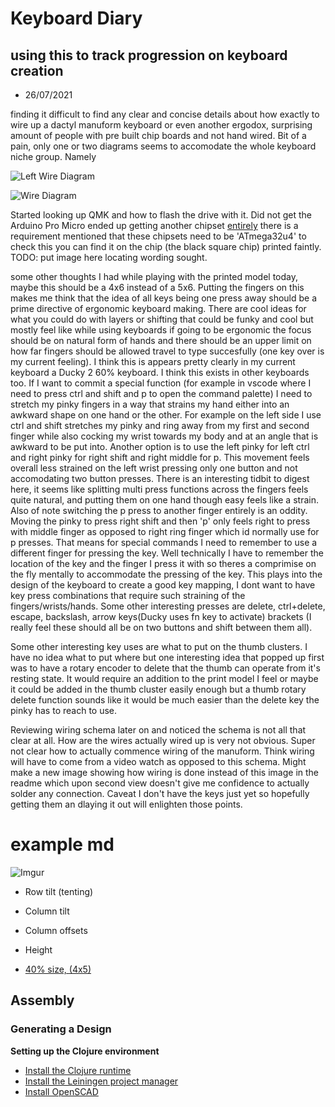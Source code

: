 # Keyboard Diary

## using this to track progression on keyboard creation

* 26/07/2021

finding it difficult to find any clear and concise details about how exactly to wire up a dactyl manuform keyboard or even another ergodox, surprising amount of people with pre built chip boards and not hand wired. Bit of a pain, only one or two diagrams seems to accomodate the whole keyboard niche group. Namely

![Left Wire Diagram](/resources/dactyl_manuform_left_wire_diagram.png)

![ Wire Diagram](/resources/dactyl_manuform_right_wire_diagram.png)

Started looking up QMK and how to flash the drive with it. Did not get the Arduino Pro Micro ended up getting another chipset [entirely](https://www.amazon.co.uk/gp/product/B07DF5CPTB/ref=ppx_yo_dt_b_asin_title_o00_s00?ie=UTF8&psc=1) there is a requirement mentioned that these chipsets need to be 'ATmega32u4' to check this you can find it on the chip (the black square chip) printed faintly. TODO: put image here locating wording sought.

some other thoughts I had while playing with the printed model today, maybe this should be a 4x6 instead of a 5x6. Putting the fingers on this makes me think that the idea of all keys being one press away should be a prime directive of ergonomic keyboard making. There are cool ideas for what you could do with layers or shifting that could be funky and cool but mostly feel like while using keyboards if going to be ergonomic the focus should be on natural form of hands and there should be an upper limit on how far fingers should be allowed travel to type succesfully (one key over is my current feeling). I think this is appears pretty clearly in my current keyboard a Ducky 2 60% keyboard. I think this exists in other keyboards too. If I want to commit a special function (for example in vscode where I need to press ctrl and shift and p to open the command palette) I need to stretch my pinky fingers in a way that strains my hand either into an awkward shape on one hand or the other. For example on the left side I use ctrl and shift stretches my pinky and ring away from my first and second finger while also cocking my wrist towards my body and at an angle that is awkward to be put into. Another option is to use the left pinky for left ctrl and right pinky for right shift and right middle for p. This movement feels overall less strained on the left wrist pressing only one button and not accomodating two button presses. There is an interesting tidbit to digest here, it seems like splitting multi press functions across the fingers feels quite natural, and putting them on one hand though easy feels like a strain. Also of note switching the p press to another finger entirely is an oddity. Moving the pinky to press right shift and then 'p' only feels right to press with middle finger as opposed to right ring finger which id normally use for p presses. That means for special commands I need to remember to use a different finger for pressing the key. Well technically I have to remember the location of the key and the finger I press it with so theres a comprimise on the fly mentally to accommodate the pressing of the key. This plays into the design of the keyboard to create a good key mapping, I dont want to have key press combinations that require such straining of the fingers/wrists/hands. Some other interesting presses are delete, ctrl+delete, escape, backslash, arrow keys(Ducky uses fn key to activate) brackets (I really feel these should all be on two buttons and shift between them all). 

Some other interesting key uses are what to put on the thumb clusters. I have no idea what to put where but one interesting idea that popped up first was to have a rotary encoder to delete that the thumb can operate from it's resting state. It would require an addition to the print model I feel or maybe it could be added in the thumb cluster easily enough but a thumb rotary delete function sounds like it would be much easier than the delete key the pinky has to reach to use. 



Reviewing wiring schema later on and noticed the schema is not all that clear at all. How are the wires actually wired up is very not obvious. Super not clear how to actually commence wiring of the manuform. Think wiring will have to come from a video watch as opposed to this schema. Might make a new image showing how wiring is done instead of this image in the readme which upon second view doesn't give me confidence to actually solder any connection. Caveat I don't have the keys just yet so hopefully getting them an dlaying it out will enlighten those points.

# example md

![Imgur](http://i.imgur.com/LdjEhrR.jpg)

* Row tilt (tenting)
* Column tilt
* Column offsets
* Height


* [40% size, (4x5)](https://github.com/tshort/dactyl-keyboard/blob/master/things/right-4x5.stl)



## Assembly

### Generating a Design

**Setting up the Clojure environment**
* [Install the Clojure runtime](https://clojure.org)
* [Install the Leiningen project manager](http://leiningen.org/)
* [Install OpenSCAD](http://www.openscad.org/)


